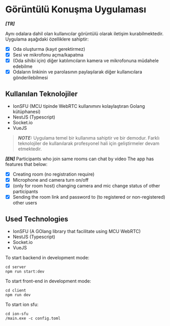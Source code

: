 # Görüntülü Konuşma Uygulaması

**_[TR]_**

Aynı odalara dahil olan kullanıcılar görüntülü olarak iletişim kurabilmektedir.
Uygulama aşağıdaki özelliklere sahiptir:
- [X] Oda oluşturma (kayıt gerektirmez)
- [X] Sesi ve mikrofonu açma/kapatma
- [X] (Oda sihibi için) diğer katılımcıların kamera ve mikrofonuna müdahele edebilme
- [X] Odaların linkinin ve parolasının paylaşılarak diğer kullanıcılara gönderilebilmesi

## Kullanılan Teknolojiler

- IonSFU (MCU tipinde WebRTC kullanımını kolaylaştıran Golang kütüphanesi)
- NestJS (Typescript)
- Socket.io
- VueJS

> **_NOTE:_** Uygulama temel bir kullanıma sahiptir ve bir demodur. Farklı teknolojiler de kullanılarak profesyonel hali için geliştirmeler devam etmektedir.

**_[EN]_**
Participants who join same rooms can chat by video
The app has features that below:
- [X] Creating room (no registration require)
- [X] Microphone and camera turn on/off
- [X] (only for room host) changing camera and mic change status of other participants
- [X] Sending the room link and password to (to registered or non-registered) other users

## Used Technologies

- IonSFU (A GOlang library that facilitate using MCU WebRTC)
- NestJS (Typescript)
- Socket.io
- VueJS

To start backend in development mode:
```
cd server
npm run start:dev
```

To start front-end in development mode:
```
cd client
npm run dev
```

To start ion sfu:
```
cd ion-sfu
/main.exe -c config.toml
```


